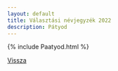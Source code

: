 ```yaml
---
layout: default
title: Választási névjegyzék 2022
description: Pátyod
---
```


{% include Paatyod.html %}

[Vissza](./)